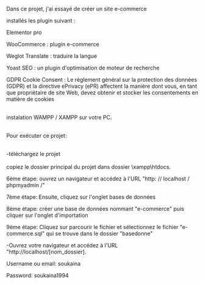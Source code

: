 
Dans ce projet, j'ai essayé de créer un site e-commerce 


 installés les plugin suivant  :

Elementor pro

WooCommerce : plugin e-commerce

Weglot Translate : traduire la langue

 Yoast SEO : un plugin d'optimisation de moteur de recherche

GDPR Cookie Consent :  Le règlement général sur la protection des données (GDPR) et la directive ePrivacy (ePR) affectent la manière dont vous, en tant que propriétaire de site Web, devez obtenir et stocker les consentements en matière de cookies <br><br>

instalation WAMPP / XAMPP sur votre PC. <br><br>

Pour exécuter ce projet:<br><br>

-téléchargez le projet <br><br>
copiez le dossier principal du projet dans dossier \xampp\htdocs. 

6ème étape: ouvrez un navigateur et accédez à l'URL "http: // localhost / phpmyadmin /"

7ème étape: Ensuite, cliquez sur l'onglet bases de données

8ème étape: créer une base de données nommant "e-commerce" puis cliquer sur l'onglet d'importation

9ème étape: Cliquez sur parcourir le fichier et sélectionnez le fichier "e-commerce.sql" qui se trouve dans le dossier "basedonne"


-Ouvrez votre navigateur et accédez à l'URL "http://localhost/[nom_dossier].

Username ou email: soukaina  <br> 

Password: soukaina1994


